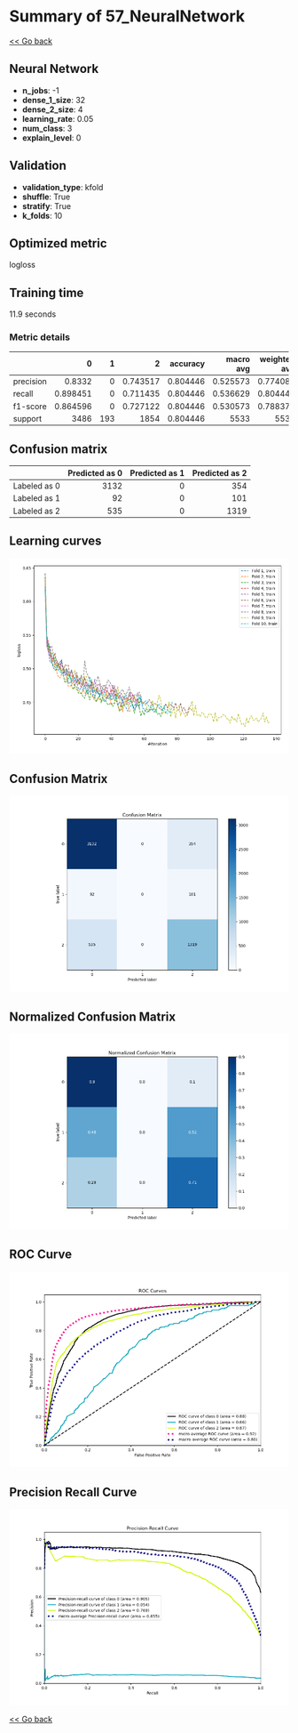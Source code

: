 # Summary of 57_NeuralNetwork

[<< Go back](../README.md)


## Neural Network
- **n_jobs**: -1
- **dense_1_size**: 32
- **dense_2_size**: 4
- **learning_rate**: 0.05
- **num_class**: 3
- **explain_level**: 0

## Validation
 - **validation_type**: kfold
 - **shuffle**: True
 - **stratify**: True
 - **k_folds**: 10

## Optimized metric
logloss

## Training time

11.9 seconds

### Metric details
|           |           0 |   1 |           2 |   accuracy |   macro avg |   weighted avg |   logloss |
|:----------|------------:|----:|------------:|-----------:|------------:|---------------:|----------:|
| precision |    0.8332   |   0 |    0.743517 |   0.804446 |    0.525573 |       0.774086 |  0.541483 |
| recall    |    0.898451 |   0 |    0.711435 |   0.804446 |    0.536629 |       0.804446 |  0.541483 |
| f1-score  |    0.864596 |   0 |    0.727122 |   0.804446 |    0.530573 |       0.788373 |  0.541483 |
| support   | 3486        | 193 | 1854        |   0.804446 | 5533        |    5533        |  0.541483 |


## Confusion matrix
|              |   Predicted as 0 |   Predicted as 1 |   Predicted as 2 |
|:-------------|-----------------:|-----------------:|-----------------:|
| Labeled as 0 |             3132 |                0 |              354 |
| Labeled as 1 |               92 |                0 |              101 |
| Labeled as 2 |              535 |                0 |             1319 |

## Learning curves
![Learning curves](learning_curves.png)
## Confusion Matrix

![Confusion Matrix](confusion_matrix.png)


## Normalized Confusion Matrix

![Normalized Confusion Matrix](confusion_matrix_normalized.png)


## ROC Curve

![ROC Curve](roc_curve.png)


## Precision Recall Curve

![Precision Recall Curve](precision_recall_curve.png)



[<< Go back](../README.md)
